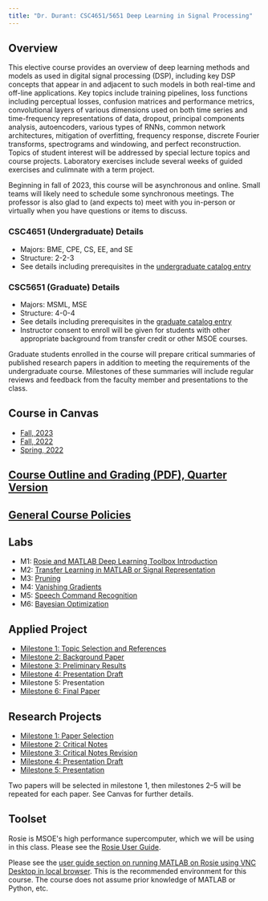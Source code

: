 ```yaml
---
title: "Dr. Durant: CSC4651/5651 Deep Learning in Signal Processing"
---
```


## Overview

This elective course provides an overview of deep learning methods and models as used in digital signal processing (DSP), including key DSP concepts that appear in and adjacent to such models in both real-time and off-line applications. Key topics include training pipelines, loss functions including perceptual losses, confusion matrices and performance metrics, convolutional layers of various dimensions used on both time series and time-frequency representations of data, dropout, principal components analysis, autoencoders, various types of RNNs, common network architectures, mitigation of overfitting, frequency response, discrete Fourier transforms, spectrograms and windowing, and perfect reconstruction. Topics of student interest will be addressed by special lecture topics and course projects. Laboratory exercises include several weeks of guided exercises and culimnate with a term project.

Beginning in fall of 2023, this course will be asynchronous and online. Small teams will likely need to schedule some synchronous meetings. The professor is also glad to (and expects to) meet with you in-person or virtually when you have questions or items to discuss.

### CSC4651 (Undergraduate) Details
* Majors: BME, CPE, CS, EE, and SE
* Structure: 2-2-3
* See details including prerequisites in the [undergraduate catalog entry](https://catalog.msoe.edu/preview_course.php?catoid=31&coid=38752)

### CSC5651 (Graduate) Details
* Majors: MSML, MSE
* Structure: 4-0-4
* See details including prerequisites in the [graduate catalog entry](https://catalog.msoe.edu/preview_course.php?catoid=30&coid=38753)
* Instructor consent to enroll will be given for students with other appropriate background from transfer credit or other MSOE courses.

Graduate students enrolled in the course will prepare critical summaries of published research papers in addition to meeting the requirements of the undergraduate course. Milestones of these summaries will include regular reviews and feedback from the faculty member and presentations to the class.

## Course in Canvas
* [Fall, 2023](https://msoe.instructure.com/courses/16647)
* [Fall, 2022](https://msoe.instructure.com/courses/10863)
* [Spring, 2022](https://msoe.instructure.com/courses/10080)

## [Course Outline and Grading (PDF), Quarter Version](outline.pdf)

## [General Course Policies](../policies.html)

## Labs

* M1: [Rosie and MATLAB Deep Learning Toolbox Introduction](introLab.html)
* M2: [Transfer Learning in MATLAB or Signal Representation](xferLearningLab.html)
* M3: [Pruning](pruningLab.html)
* M4: [Vanishing Gradients](vanishingGradientsLab.html)
* M5: [Speech Command Recognition](speechRecognitionLab.html)
* M6: [Bayesian Optimization](bayesLab.html)

## Applied Project

* [Milestone 1: Topic Selection and References](project-1-topicSelection.html)
* [Milestone 2: Background Paper](project-2-backgroundPaper.html)
* [Milestone 3: Preliminary Results](project-3-preliminaryResults.html)
* [Milestone 4: Presentation Draft](project-4-presentationDraft.html)
* Milestone 5: Presentation
* [Milestone 6: Final Paper](project-6-finalResults.html)

## Research Projects

* [Milestone 1: Paper Selection](graduateProject-1-paperSelection.html)
* [Milestone 2: Critical Notes](graduateProject-2-criticalNotes.html)
* [Milestone 3: Critical Notes Revision](graduateProject-3-criticalNotesRevision.html)
* [Milestone 4: Presentation Draft](graduateProject-4-presentationDraft.html)
* [Milestone 5: Presentation](graduateProject-5-presentationExecution.html)

Two papers will be selected in milestone 1, then milestones 2–5 will be repeated for each paper. See Canvas for further details.

## Toolset

Rosie is MSOE's high performance supercomputer, which we will be using in this class. Please see the [Rosie User Guide](https://docs.hpc.msoe.edu/).

Please see the [user guide section on running MATLAB on Rosie using VNC Desktop in local browser](https://docs.hpc.msoe.edu/#/matlab/desktop?id=rosie-vnc-desktop-in-local-browser). This is the recommended environment for this course. The course does not assume prior knowledge of MATLAB or Python, etc.
